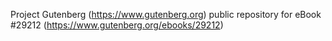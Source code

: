 Project Gutenberg (https://www.gutenberg.org) public repository for eBook #29212 (https://www.gutenberg.org/ebooks/29212)
